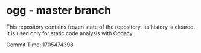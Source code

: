 # ogg - master branch

This repository contains frozen state of the repository.
Its history is cleared. It is used only for static code
analysis with Codacy.

Commit Time: 1705474398